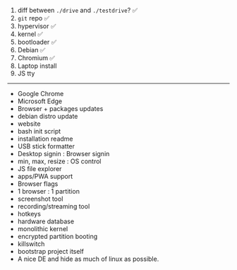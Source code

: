 1. diff between `./drive` and `./testdrive`? ✅
2. `git` repo ✅
3. hypervisor ✅
4. kernel ✅
5. bootloader ✅
6. Debian ✅
7. Chromium ✅
8. Laptop install 
9. JS tty

---

- Google Chrome
- Microsoft Edge
- Browser + packages updates
- debian distro update
- website
- bash init script
- installation readme
- USB stick formatter
- Desktop signin : Browser signin
- min, max, resize : OS control
- JS file explorer
- apps/PWA support
- Browser flags
- 1 browser : 1 partition
- screenshot tool
- recording/streaming tool
- hotkeys
- hardware database
- monolithic kernel
- encrypted partition booting
- killswitch
- bootstrap project itself
- A nice DE and hide as much of linux as possible.
